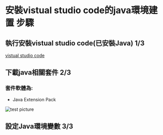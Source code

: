 # 安裝vistual studio code的java環境建置 步驟
## 執行安裝vistual studio code(已安裝Java) 1/3
[vistual studio code](https://code.visualstudio.com/docs/setup/setup-overview)

## 下載java相關套件 2/3
### 套件軟體為:
- Java Extension Pack
  
![test picture](test.png)

## 設定Java環境變數 3/3



